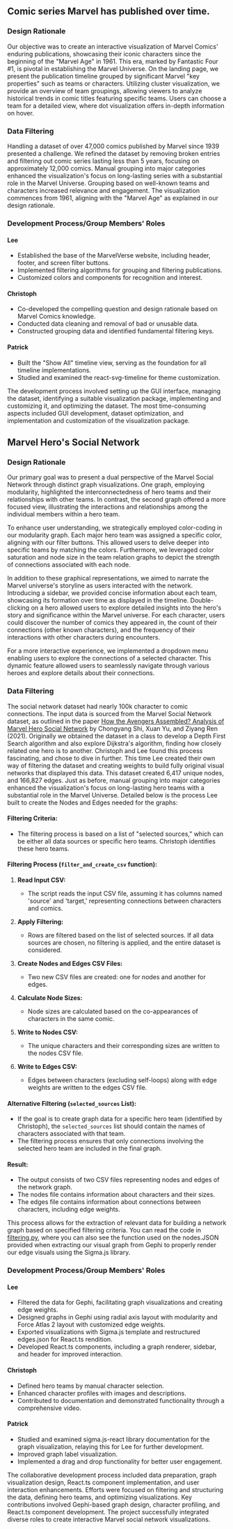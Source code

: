 ## Comic series Marvel has published over time.

### Design Rationale

Our objective was to create an interactive visualization of Marvel Comics' enduring publications, showcasing their iconic characters since the beginning of the "Marvel Age" in 1961. This era, marked by Fantastic Four #1, is pivotal in establishing the Marvel Universe. On the landing page, we present the publication timeline grouped by significant Marvel "key properties" such as teams or characters. Utilizing cluster visualization, we provide an overview of team groupings, allowing viewers to analyze historical trends in comic titles featuring specific teams. Users can choose a team for a detailed view, where dot visualization offers in-depth information on hover.

### Data Filtering

Handling a dataset of over 47,000 comics published by Marvel since 1939 presented a challenge. We refined the dataset by removing broken entries and filtering out comic series lasting less than 5 years, focusing on approximately 12,000 comics. Manual grouping into major categories enhanced the visualization's focus on long-lasting series with a substantial role in the Marvel Universe. Grouping based on well-known teams and characters increased relevance and engagement. The visualization commences from 1961, aligning with the "Marvel Age" as explained in our design rationale.

### Development Process/Group Members' Roles

#### Lee
- Established the base of the MarvelVerse website, including header, footer, and screen filter buttons.
- Implemented filtering algorithms for grouping and filtering publications.
- Customized colors and components for recognition and interest.

#### Christoph
- Co-developed the compelling question and design rationale based on Marvel Comics knowledge.
- Conducted data cleaning and removal of bad or unusable data.
- Constructed grouping data and identified fundamental filtering keys.

#### Patrick
- Built the "Show All" timeline view, serving as the foundation for all timeline implementations.
- Studied and examined the react-svg-timeline for theme customization.

The development process involved setting up the GUI interface, managing the dataset, identifying a suitable visualization package, implementing and customizing it, and optimizing the dataset. The most time-consuming aspects included GUI development, dataset optimization, and implementation and customization of the visualization package.

## Marvel Hero's Social Network

### Design Rationale

Our primary goal was to present a dual perspective of the Marvel Social Network through distinct graph visualizations. One graph, employing modularity, highlighted the interconnectedness of hero teams and their relationships with other teams. In contrast, the second graph offered a more focused view, illustrating the interactions and relationships among the individual members within a hero team.

To enhance user understanding, we strategically employed color-coding in our modularity graph. Each major hero team was assigned a specific color, aligning with our filter buttons. This allowed users to delve deeper into specific teams by matching the colors. Furthermore, we leveraged color saturation and node size in the team relation graphs to depict the strength of connections associated with each node.

In addition to these graphical representations, we aimed to narrate the Marvel universe's storyline as users interacted with the network. Introducing a sidebar, we provided concise information about each team, showcasing its formation over time as displayed in the timeline. Double-clicking on a hero allowed users to explore detailed insights into the hero's story and significance within the Marvel universe. For each character, users could discover the number of comics they appeared in, the count of their connections (other known characters), and the frequency of their interactions with other characters during encounters.

For a more interactive experience, we implemented a dropdown menu enabling users to explore the connections of a selected character. This dynamic feature allowed users to seamlessly navigate through various heroes and explore details about their connections.

### Data Filtering

The social network dataset had nearly 100k character to comic connections. The input data is sourced from the Marvel Social Network dataset, as outlined in the paper [How the Avengers Assembled? Analysis of Marvel Hero Social Network](https://arxiv.org/abs/2109.12900) by Chongyang Shi, Xuan Yu, and Ziyang Ren (2021). Originally we obtained the dataset in a class to develop a Depth First Search algorithm and also explore Dijkstra's algorithm, finding how closely related one hero is to another. Christoph and Lee found this process fascinating, and chose to dive in further. This time Lee created their own way of filtering the dataset and creating weights to build fully original visual networks that displayed this data. This dataset created 6,417 unique nodes, and 166,827 edges. Just as before, manual grouping into major categories enhanced the visualization's focus on long-lasting hero teams with a substantial role in the Marvel Universe. Detailed below is the process Lee built to create the Nodes and Edges needed for the graphs:

#### Filtering Criteria:
- The filtering process is based on a list of "selected sources," which can be either all data sources or specific hero teams. Christoph identifies these hero teams.

#### Filtering Process (`filter_and_create_csv` function):
1. **Read Input CSV:**
   - The script reads the input CSV file, assuming it has columns named 'source' and 'target,' representing connections between characters and comics.

2. **Apply Filtering:**
   - Rows are filtered based on the list of selected sources. If all data sources are chosen, no filtering is applied, and the entire dataset is considered.

3. **Create Nodes and Edges CSV Files:**
   - Two new CSV files are created: one for nodes and another for edges.
   
4. **Calculate Node Sizes:**
   - Node sizes are calculated based on the co-appearances of characters in the same comic.

5. **Write to Nodes CSV:**
   - The unique characters and their corresponding sizes are written to the nodes CSV file.

6. **Write to Edges CSV:**
   - Edges between characters (excluding self-loops) along with edge weights are written to the edges CSV file.

#### Alternative Filtering (`selected_sources` List):
- If the goal is to create graph data for a specific hero team (identified by Christoph), the `selected_sources` list should contain the names of characters associated with that team.
- The filtering process ensures that only connections involving the selected hero team are included in the final graph.

#### Result:
- The output consists of two CSV files representing nodes and edges of the network graph.
- The nodes file contains information about characters and their sizes.
- The edges file contains information about connections between characters, including edge weights.

This process allows for the extraction of relevant data for building a network graph based on specified filtering criteria. You can read the code in [filtering.py](/filtering.py), where you can also see the function used on the nodes.JSON provided when extracting our visual graph from Gephi to properly render our edge visuals using the Sigma.js library.

### Development Process/Group Members' Roles

#### Lee
- Filtered the data for Gephi, facilitating graph visualizations and creating edge weights.
- Designed graphs in Gephi using radial axis layout with modularity and Force Atlas 2 layout with customized edge weights.
- Exported visualizations with Sigma.js template and restructured edges.json for React.ts rendition.
- Developed React.ts components, including a graph renderer, sidebar, and header for improved interaction.

#### Christoph
- Defined hero teams by manual character selection.
- Enhanced character profiles with images and descriptions.
- Contributed to documentation and demonstrated functionality through a comprehensive video.

#### Patrick
- Studied and examined sigma.js-react library documentation for the graph visualization, relaying this for Lee for further development.
- Improved graph label visualization.
- Implemented a drag and drop functionality for better user engagement.

The collaborative development process included data preparation, graph visualization design, React.ts component implementation, and user interaction enhancements. Efforts were focused on filtering and structuring the data, defining hero teams, and optimizing visualizations. Key contributions involved Gephi-based graph design, character profiling, and React.ts component development. The project successfully integrated diverse roles to create interactive Marvel social network visualizations.
